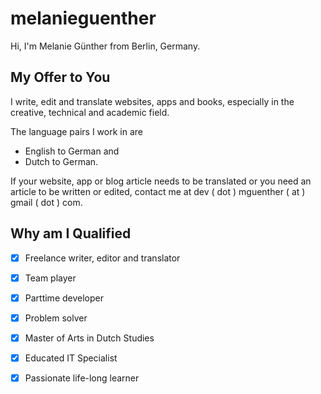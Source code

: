 # melanieguenther

Hi, I'm Melanie Günther from Berlin, Germany. 

## My Offer to You

I write, edit and translate websites, apps and books, especially in the creative, technical and academic field.

The language pairs I work in are 
- English to German and 
- Dutch to German.

If your website, app or blog article needs to be translated or you need an article to be written or edited, contact me at dev ( dot ) mguenther ( at ) gmail ( dot ) com.

## Why am I Qualified

- [x] Freelance writer, editor and translator

- [x] Team player

- [x] Parttime developer

- [x] Problem solver

- [x] Master of Arts in Dutch Studies

- [x] Educated IT Specialist

- [x] Passionate life-long learner






